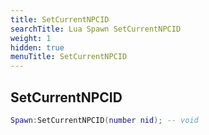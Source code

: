 ```yaml
---
title: SetCurrentNPCID
searchTitle: Lua Spawn SetCurrentNPCID
weight: 1
hidden: true
menuTitle: SetCurrentNPCID
---
```

## SetCurrentNPCID
```lua
Spawn:SetCurrentNPCID(number nid); -- void
```